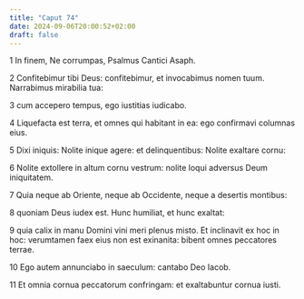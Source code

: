 ```yaml
---
title: "Caput 74"
date: 2024-09-06T20:00:52+02:00
draft: false
---
```



1 In finem, Ne corrumpas, Psalmus Cantici Asaph.

2 Confitebimur tibi Deus: confitebimur, et invocabimus nomen tuum. Narrabimus mirabilia tua:

3 cum accepero tempus, ego iustitias iudicabo.

4 Liquefacta est terra, et omnes qui habitant in ea: ego confirmavi columnas eius.

5 Dixi iniquis: Nolite inique agere: et delinquentibus: Nolite exaltare cornu:

6 Nolite extollere in altum cornu vestrum: nolite loqui adversus Deum iniquitatem.

7 Quia neque ab Oriente, neque ab Occidente, neque a desertis montibus:

8 quoniam Deus iudex est. Hunc humiliat, et hunc exaltat:

9 quia calix in manu Domini vini meri plenus misto. Et inclinavit ex hoc in hoc: verumtamen faex eius non est exinanita: bibent omnes peccatores terrae.

10 Ego autem annunciabo in saeculum: cantabo Deo Iacob.

11 Et omnia cornua peccatorum confringam: et exaltabuntur cornua iusti.

